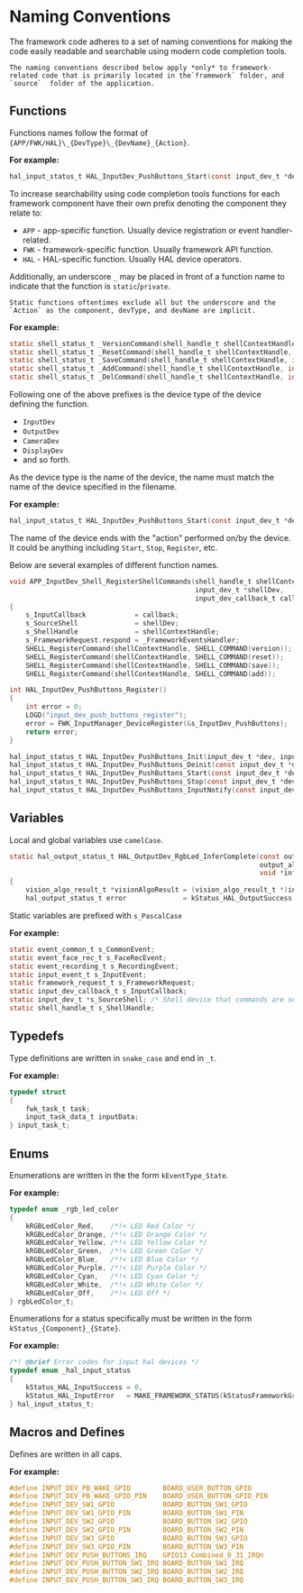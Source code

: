 # Naming Conventions

The framework code adheres to a set of naming conventions
for making the code easily readable and searchable using modern code completion tools.

```{note}
The naming conventions described below apply *only* to framework-related code that is primarily located in the`framework` folder, and `source`  folder of the application.
```

## Functions

Functions names follow the format of `{APP/FWK/HAL}\_{DevType}\_{DevName}_{Action}`.

**For example:**

```c title="HAL/common/hal_input_push_buttons.c"
hal_input_status_t HAL_InputDev_PushButtons_Start(const input_dev_t *dev);
```

To increase searchability using code completion tools
functions for each framework component have their own prefix denoting the component they relate to:

- `APP` - app-specific function. Usually device registration or event handler-related.
- `FWK` - framework-specific function. Usually framework API function.
- `HAL` - HAL-specific function. Usually HAL device operators.

Additionally,
an underscore `_` may be placed in front of a function name to indicate that the function is `static`/`private`.

```{note}
Static functions oftentimes exclude all but the underscore and the `Action` as the component, devType, and devName are implicit.
```

**For example:**

```c title="Static Function Example"
static shell_status_t _VersionCommand(shell_handle_t shellContextHandle, int32_t argc, char **argv);
static shell_status_t _ResetCommand(shell_handle_t shellContextHandle, int32_t argc, char **argv);
static shell_status_t _SaveCommand(shell_handle_t shellContextHandle, int32_t argc, char **argv);
static shell_status_t _AddCommand(shell_handle_t shellContextHandle, int32_t argc, char **argv);
static shell_status_t _DelCommand(shell_handle_t shellContextHandle, int32_t argc, char **argv);
```

Following one of the above prefixes is the device type of the device defining the function.

- `InputDev`
- `OutputDev`
- `CameraDev`
- `DisplayDev`
- and so forth.

As the device type is the name of the device,
the name must match the name of the device specified in the filename.

**For example:**

```c title="HAL/common/hal_input_push_buttons.c"
hal_input_status_t HAL_InputDev_PushButtons_Start(const input_dev_t *dev);
```

The name of the device ends with the "action" performed on/by the device. It could be anything including `Start`, `Stop`, `Register`, etc.

Below are several examples of different function names.

```c title="APP Function Example" {0}
void APP_InputDev_Shell_RegisterShellCommands(shell_handle_t shellContextHandle,
                                              input_dev_t *shellDev,
                                              input_dev_callback_t callback)
{
    s_InputCallback            = callback;
    s_SourceShell              = shellDev;
    s_ShellHandle              = shellContextHandle;
    s_FrameworkRequest.respond = _FrameworkEventsHandler;
    SHELL_RegisterCommand(shellContextHandle, SHELL_COMMAND(version));
    SHELL_RegisterCommand(shellContextHandle, SHELL_COMMAND(reset));
    SHELL_RegisterCommand(shellContextHandle, SHELL_COMMAND(save));
    SHELL_RegisterCommand(shellContextHandle, SHELL_COMMAND(add));
```

```c title="FWK Function Example" {5}
int HAL_InputDev_PushButtons_Register()
{
    int error = 0;
    LOGD("input_dev_push_buttons_register");
    error = FWK_InputManager_DeviceRegister(&s_InputDev_PushButtons);
    return error;
}
```

```c title="HAL Function Example"
hal_input_status_t HAL_InputDev_PushButtons_Init(input_dev_t *dev, input_dev_callback_t callback);
hal_input_status_t HAL_InputDev_PushButtons_Deinit(const input_dev_t *dev);
hal_input_status_t HAL_InputDev_PushButtons_Start(const input_dev_t *dev);
hal_input_status_t HAL_InputDev_PushButtons_Stop(const input_dev_t *dev);
hal_input_status_t HAL_InputDev_PushButtons_InputNotify(const input_dev_t *dev, void *param);
```

## Variables

Local and global variables use `camelCase`.

```c title="Local Variable Example" {5,6}
static hal_output_status_t HAL_OutputDev_RgbLed_InferComplete(const output_dev_t *dev,
                                                              output_algo_source_t source,
                                                              void *inferResult)
{
    vision_algo_result_t *visionAlgoResult = (vision_algo_result_t *)inferResult;
    hal_output_status_t error              = kStatus_HAL_OutputSuccess;
```

Static variables are prefixed with `s_PascalCase`

**For example:**

```c title="Static Variable Example"
static event_common_t s_CommonEvent;
static event_face_rec_t s_FaceRecEvent;
static event_recording_t s_RecordingEvent;
static input_event_t s_InputEvent;
static framework_request_t s_FrameworkRequest;
static input_dev_callback_t s_InputCallback;
static input_dev_t *s_SourceShell; /* Shell device that commands are sent over */
static shell_handle_t s_ShellHandle;
```

## Typedefs

Type definitions are written in `snake_case` and end in `_t`.

**For example:**

```c title="Typedef Example"
typedef struct
{
    fwk_task_t task;
    input_task_data_t inputData;
} input_task_t;
```

## Enums

Enumerations are written in the the form `kEventType_State`.

**For example:**

```c title="Enumeration Example"
typedef enum _rgb_led_color
{
    kRGBLedColor_Red,    /*!< LED Red Color */
    kRGBLedColor_Orange, /*!< LED Orange Color */
    kRGBLedColor_Yellow, /*!< LED Yellow Color */
    kRGBLedColor_Green,  /*!< LED Green Color */
    kRGBLedColor_Blue,   /*!< LED Blue Color */
    kRGBLedColor_Purple, /*!< LED Purple Color */
    kRGBLedColor_Cyan,   /*!< LED Cyan Color */
    kRGBLedColor_White,  /*!< LED White Color */
    kRGBLedColor_Off,    /*!< LED Off */
} rgbLedColor_t;
```

Enumerations for a status specifically must be written in the form `kStatus_{Component}_{State}`.

**For example:**

```c Enumeration title="Status Example"
/*! @brief Error codes for input hal devices */
typedef enum _hal_input_status
{
    kStatus_HAL_InputSuccess = 0,                                                      /*!< Successfully */
    kStatus_HAL_InputError   = MAKE_FRAMEWORK_STATUS(kStatusFrameworkGroups_Input, 1), /*!< Error occurs */
} hal_input_status_t;
```

## Macros and Defines

Defines are written in all caps.

**For example:**

```c title="HAL/common/hal_input_push_buttons.c"
#define INPUT_DEV_PB_WAKE_GPIO        BOARD_USER_BUTTON_GPIO
#define INPUT_DEV_PB_WAKE_GPIO_PIN    BOARD_USER_BUTTON_GPIO_PIN
#define INPUT_DEV_SW1_GPIO            BOARD_BUTTON_SW1_GPIO
#define INPUT_DEV_SW1_GPIO_PIN        BOARD_BUTTON_SW1_PIN
#define INPUT_DEV_SW2_GPIO            BOARD_BUTTON_SW2_GPIO
#define INPUT_DEV_SW2_GPIO_PIN        BOARD_BUTTON_SW2_PIN
#define INPUT_DEV_SW3_GPIO            BOARD_BUTTON_SW3_GPIO
#define INPUT_DEV_SW3_GPIO_PIN        BOARD_BUTTON_SW3_PIN
#define INPUT_DEV_PUSH_BUTTONS_IRQ    GPIO13_Combined_0_31_IRQn
#define INPUT_DEV_PUSH_BUTTON_SW1_IRQ BOARD_BUTTON_SW1_IRQ
#define INPUT_DEV_PUSH_BUTTON_SW2_IRQ BOARD_BUTTON_SW2_IRQ
#define INPUT_DEV_PUSH_BUTTON_SW3_IRQ BOARD_BUTTON_SW3_IRQ
```
